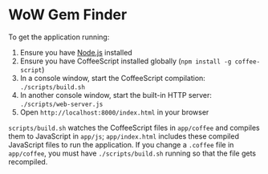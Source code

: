 WoW Gem Finder
==============

To get the application running:

  1. Ensure you have [Node.js](http://nodejs.org) installed
  2. Ensure you have CoffeeScript installed globally (`npm install -g coffee-script`)
  3. In a console window, start the CoffeeScript compilation: `./scripts/build.sh`
  4. In another console window, start the built-in HTTP server: `./scripts/web-server.js`
  5. Open `http://localhost:8000/index.html` in your browser

`scripts/build.sh` watches the CoffeeScript files in `app/coffee` and compiles them to JavaScript in `app/js`; `app/index.html` includes these compiled JavaScript files to run the application. If you change a `.coffee` file in `app/coffee`, you must have `./scripts/build.sh` running so that the file gets recompiled.
